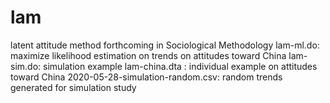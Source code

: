 # lam
latent attitude method forthcoming in Sociological Methodology 
lam-ml.do: maximize likelihood estimation on trends on attitudes toward China 
lam-sim.do: simulation example 
lam-china.dta : individual example on attitudes toward China 
2020-05-28-simulation-random.csv: random trends generated for simulation study 
